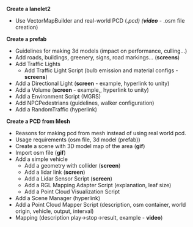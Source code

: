 **Create a lanelet2**

- Use VectorMapBuilder and real-world PCD (*.pcd) (**video** -* .osm file creation)

**Create a prefab**

- Guidelines for making 3d models (impact on performance, culling…)
- Add roads, buildings, greenery, signs, road markings… (**screens**)
- Add Traffic Lights
    - Add Traffic Light Script (bulb emission and material configs - **screens**)
- Add a Directional Light (**screen** - example, hyperlink to unity)
- Add a Volume (**screen** - example,, hyperlink to unity)
- Add a Environment Script (MGRS)
- Add NPCPedestrians (guidelines, walker configuration)
- Add a RandomTraffic (hyperlink)

**Create a PCD from Mesh**

- Reasons for making pcd from mesh instead of using real world pcd.
- Usage requirements (osm file, 3d model (prefab))
- Create a scene with 3D model map of the area (**gif**)
- Import osm file (**gif**)
- Add a simple vehicle
    - Add a geometry with collider (**screen**)
    - Add a lidar link (**screen**)
    - Add a Lidar Sensor Script (**screen**)
    - Add a RGL Mapping Adapter Script (explanation, leaf size)
    - Add a Point Cloud Visualization Script
- Add a Scene Manager (hyperlink)
- Add a Point Cloud Mapper Script (description, osm container, world origin, vehicle, output, interval)
- Mapping (description play->stop->result, example - **video**)
